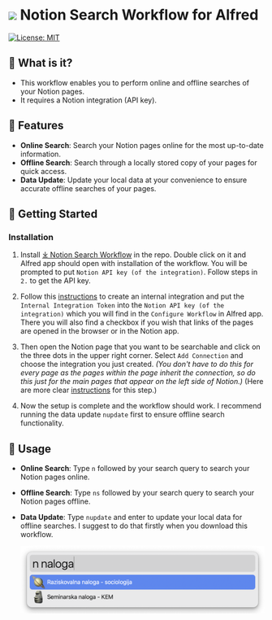 # <img src="images/notionxalfred.png" width="64"> Notion Search Workflow for Alfred

[![License: MIT](https://img.shields.io/badge/License-MIT-yellow.svg)](https://opensource.org/licenses/MIT)

## 🤔 What is it?

- This workflow enables you to perform online and offline searches of your Notion pages.
- It requires a Notion integration (API key).

## 🌟 Features

- **Online Search**: Search your Notion pages online for the most up-to-date information.
- **Offline Search**: Search through a locally stored copy of your pages for quick access.
- **Data Update**: Update your local data at your convenience to ensure accurate offline searches of your pages.

## 🚀 Getting Started

### Installation

1. Install [⤓ Notion Search Workflow](https://github.com/svenko99/alfred-notion/releases/latest/download/Notion_search.alfredworkflow) in the repo. Double click on it and Alfred app should open with installation of the workflow. You will be prompted to put `Notion API key (of the integration)`. Follow steps in `2.` to get the API key.

2. Follow this [instructions](https://www.notion.so/help/create-integrations-with-the-notion-api#create-an-internal-integration) to create an internal integration and put the `Internal Integration Token` into the `Notion API key (of the integration)` which you will find in the `Configure Workflow` in Alfred app. There you will also find a checkbox if you wish that links of the pages are opened in the browser or in the Notion app.

3. Then open the Notion page that you want to be searchable and click on the three dots in the upper right corner. Select `Add Connection` and choose the integration you just created. _(You don't have to do this for every page as the pages within the page inherit the connection, so do this just for the main pages that appear on the left side of Notion.)_ (Here are more clear [instructions](https://developers.notion.com/docs/create-a-notion-integration#give-your-integration-page-permissions) for this step.)

5. Now the setup is complete and the workflow should work. I recommend running the data update `nupdate` first to ensure offline search functionality.

## 🔄 Usage

- **Online Search**: Type `n` followed by your search query to search your Notion pages online.
- **Offline Search**: Type `ns` followed by your search query to search your Notion pages offline.
- **Data Update**: Type `nupdate` and enter to update your local data for offline searches. I suggest to do that firstly when you download this workflow.
  
  ![screenshot](images/screenshot1.png)
